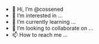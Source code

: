 - 👋 Hi, I’m @cossened
- 👀 I’m interested in ...
- 🌱 I’m currently learning ...
- 💞️ I’m looking to collaborate on ...
- 📫 How to reach me ...

<!---
cossened/cossened is a ✨ special ✨ repository because its `README.md` (this file) appears on your GitHub profile.
You can click the Preview link to take a look at your changes.
--->
